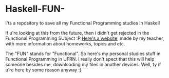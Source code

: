 # Haskell-FUN-
I'ts a repository to save all my Functional Programming studies in Haskell

If u're looking at this from the future, then i didn't get rejected in the Functional Programming SUbject :P
[Here's a website](https://www.tsouanas.org/teaching/fun/2024.2/), made by my teacher, with more information about homeworks, topics and etc.

The "FUN" stands for "Functional". So here's my personal studies stuff in Functional Programming in UFRN.
I really don't spect that this will help someone besides me, downloading my files in another devices. 
Well, ty if u're here by some reason anyway :)

